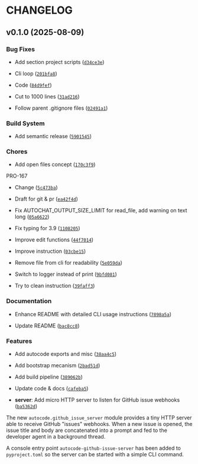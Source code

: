 # CHANGELOG


## v0.1.0 (2025-08-09)

### Bug Fixes

- Add section project scripts
  ([`d34ce3e`](https://github.com/myriade-ai/autocode/commit/d34ce3e7f0275657ea556471bc3bf2403e06ed9d))

- Cli loop
  ([`201bfa8`](https://github.com/myriade-ai/autocode/commit/201bfa8888224597c14e1e72fabcc0b92dbdee12))

- Code
  ([`84d9fef`](https://github.com/myriade-ai/autocode/commit/84d9fef858ea9d08bd84e0defd5cadd9dfe4d907))

- Cut to 1000 lines
  ([`31ad216`](https://github.com/myriade-ai/autocode/commit/31ad216ffad36712f4d5c5cc14a81562a503fcfa))

- Follow parent .gitignore files
  ([`02491a1`](https://github.com/myriade-ai/autocode/commit/02491a13e54cfa8284972f9511c0a3d415ddd86e))

### Build System

- Add semantic release
  ([`5901545`](https://github.com/myriade-ai/autocode/commit/59015459b0a7f52022c02d8ef40292ecb151e47b))

### Chores

- Add open files concept
  ([`170c3f9`](https://github.com/myriade-ai/autocode/commit/170c3f91d996e6e815ffc3f17f0a2e087e985144))

PRO-167

- Change
  ([`5c473ba`](https://github.com/myriade-ai/autocode/commit/5c473baa723e0eab8645dbb009870340d38ee308))

- Draft for git & pr
  ([`ea42f4d`](https://github.com/myriade-ai/autocode/commit/ea42f4dda377420c7e69d093b485d350654eab55))

- Fix AUTOCHAT_OUTPUT_SIZE_LIMIT for read_file, add warning on text long
  ([`05a6622`](https://github.com/myriade-ai/autocode/commit/05a6622c5b7560d1d05ab58cf475e62b2fb06d73))

- Fix typing for 3.9
  ([`1108205`](https://github.com/myriade-ai/autocode/commit/11082054826792cc89e1fb21a65e4a5592cfbbdc))

- Improve edit functions
  ([`44f7014`](https://github.com/myriade-ai/autocode/commit/44f7014409a905d97364b3d5233d09bacdc30e59))

- Improve instruction
  ([`03cbe15`](https://github.com/myriade-ai/autocode/commit/03cbe152f27644bfbffc4250b6144cc2dc3d34dd))

- Remove file from cli for readability
  ([`5e059da`](https://github.com/myriade-ai/autocode/commit/5e059daa12f86a4fe90bb997edde79423e5535e7))

- Switch to logger instead of print
  ([`9bfd081`](https://github.com/myriade-ai/autocode/commit/9bfd0816e4e093350356a960a997469f3c5398cb))

- Try to clean instruction
  ([`39faff3`](https://github.com/myriade-ai/autocode/commit/39faff3f0876844acaa69ffff236bba6bd475a33))

### Documentation

- Enhance README with detailed CLI usage instructions
  ([`7898a5a`](https://github.com/myriade-ai/autocode/commit/7898a5a59540d5a807ac27e09635d963978e3c64))

- Update README
  ([`bac8cc8`](https://github.com/myriade-ai/autocode/commit/bac8cc8bf9a099748cc3106c7bb27b9a0b11319f))

### Features

- Add autocode exports and misc
  ([`38aa4c5`](https://github.com/myriade-ai/autocode/commit/38aa4c5ac1ac5b71334691e8b489d5bfc8865949))

- Add bootstrap mecanism
  ([`2bad51d`](https://github.com/myriade-ai/autocode/commit/2bad51d2c057a336d04aa88f04f23f9515ae48f2))

- Add build pipeline
  ([`389062b`](https://github.com/myriade-ai/autocode/commit/389062b12ef9923d91ddcdecf547b8d26e55496b))

- Update code & docs
  ([`cafeba5`](https://github.com/myriade-ai/autocode/commit/cafeba541bbba7892ac9dff9483cdad06114cb12))

- **server**: Add micro HTTP server to listen for GitHub issue webhooks
  ([`ba5362d`](https://github.com/myriade-ai/autocode/commit/ba5362d28065d6a1c7cdfcbfe16f5036b06dc6cb))

The new `autocode.github_issue_server` module provides a tiny HTTP server able to receive GitHub
  "issues" webhooks. When a new issue is opened, the issue title and body are concatenated into a
  prompt and fed to the developer agent in a background thread.

A console entry point `autocode-github-issue-server` has been added to `pyproject.toml` so the
  server can be started with a simple CLI command.
